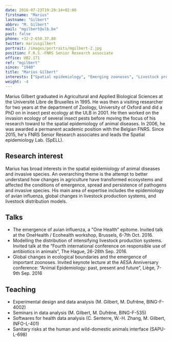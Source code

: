 ```yaml
---
date: 2016-07-23T19:29:14+02:00
firstname: "Marius"
lastname: "Gilbert"
abbrv: "M. Gilbert"
mail: "mgilbert@ulb.be"
past: false
phone: +32-2-650.37.80
twitter: mariusgilbert
portrait: /images/portraits/mgilbert-2.jpg
position: F.R.S.-FNRS Senior Research associate
office: UB2.171
ref: "mgilbert"
since: "1940"
title: "Marius Gilbert"
interests: ["Spatial epidemiology", "Emerging zoonoses", "Livestock production systems"]
weight: -4
---
```


Marius Gilbert graduated in Agricultural and Applied Biological Sciences at the Université Libre de Bruxelles in 1995. He was then a visiting researcher for two years at the department of Zoology, University of Oxford and did a PhD on in insect pest ecology at the ULB in 2001. He then worked on the invasion ecology of several insect pests before moving the focus of his research toward to the spatial epidemiology of animal diseases. In 2006, he was awarded a permanent academic position with the Belgian FNRS. Since 2015, he's FNRS Senior Research associates and leads the Spatial epidemiology Lab. (SpELL).

## Research interest

Marius has broad interests in the spatial epidemiology of animal diseases and invasive species. An overarching theme is the attempt to better understand how changes in agriculture have transformed ecosystems and affected the conditions of emergence, spread and persistence of pathogens and invasive species. His main area of expertise includes the epidemiology of avian influenza, global changes in livestock production systems, and livestock distribution models.

## Talks
 
* The emergence of avian influenza, a "One Health” epitome. Invited talk at the OneHealth / Ecohealth workshop, Brussels, 6-7th Oct. 2016.
* Modelling the distribution of intensifying livestock production systems. Invited talk at the “Fourth international conference on responsible use of antibiotics in animals”, The Hague, 26-28th Sep. 2016.
* Global changes in ecological boundaries and the emergence of important zoonoses. Invited keynote lecture at the AESA Anniversary conference: “Animal Epidemiology: past, present and future”, Liège, 7-9th Sep. 2016

## Teaching

* Experimental design and data analysis (M. Gilbert, M. Dufrêne, BING-F-4002)
* Seminars in data analysis (M. Gilbert, M. Dufrêne, BING-F-535)
* Softwares for health data analysis (C. Senterre, W.-H. Zhang, M. Gilbert, INFO-L-401)
* Sanitary risks at the human and wild-domestic animals interface (SAPU-L-698)


